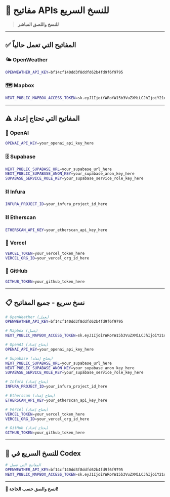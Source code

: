 # 🔑 مفاتيح APIs للنسخ السريع

> **للنسخ واللصق المباشر**

---

## ✅ **المفاتيح التي تعمل حالياً**

### 🌤️ **OpenWeather**
```bash
OPENWEATHER_API_KEY=bf14cf140dd3f8ddfd62b4fd9f6f9795
```

### 🗺️ **Mapbox**
```bash
NEXT_PUBLIC_MAPBOX_ACCESS_TOKEN=sk.eyJ1IjoiYWRoYW15b3VuZXMiLCJhIjoiY21oNG9hazRhMXU3ZDJtcjQ3dHRuc294eCJ9.HxS1sq3AKWkeq4r_Yx73MA
```

---

## ⚠️ **المفاتيح التي تحتاج إعداد**

### 🤖 **OpenAI**
```bash
OPENAI_API_KEY=your_openai_api_key_here
```

### 🗄️ **Supabase**
```bash
NEXT_PUBLIC_SUPABASE_URL=your_supabase_url_here
NEXT_PUBLIC_SUPABASE_ANON_KEY=your_supabase_anon_key_here
SUPABASE_SERVICE_ROLE_KEY=your_supabase_service_role_key_here
```

### ⛓️ **Infura**
```bash
INFURA_PROJECT_ID=your_infura_project_id_here
```

### ⛓️ **Etherscan**
```bash
ETHERSCAN_API_KEY=your_etherscan_api_key_here
```

### 🚀 **Vercel**
```bash
VERCEL_TOKEN=your_vercel_token_here
VERCEL_ORG_ID=your_vercel_org_id_here
```

### 🔐 **GitHub**
```bash
GITHUB_TOKEN=your_github_token_here
```

---

## 📋 **نسخ سريع - جميع المفاتيح**

```bash
# OpenWeather (يعمل)
OPENWEATHER_API_KEY=bf14cf140dd3f8ddfd62b4fd9f6f9795

# Mapbox (يعمل)
NEXT_PUBLIC_MAPBOX_ACCESS_TOKEN=sk.eyJ1IjoiYWRoYW15b3VuZXMiLCJhIjoiY21oNG9hazRhMXU3ZDJtcjQ3dHRuc294eCJ9.HxS1sq3AKWkeq4r_Yx73MA

# OpenAI (يحتاج إعداد)
OPENAI_API_KEY=your_openai_api_key_here

# Supabase (يحتاج إعداد)
NEXT_PUBLIC_SUPABASE_URL=your_supabase_url_here
NEXT_PUBLIC_SUPABASE_ANON_KEY=your_supabase_anon_key_here
SUPABASE_SERVICE_ROLE_KEY=your_supabase_service_role_key_here

# Infura (يحتاج إعداد)
INFURA_PROJECT_ID=your_infura_project_id_here

# Etherscan (يحتاج إعداد)
ETHERSCAN_API_KEY=your_etherscan_api_key_here

# Vercel (يحتاج إعداد)
VERCEL_TOKEN=your_vercel_token_here
VERCEL_ORG_ID=your_vercel_org_id_here

# GitHub (يحتاج إعداد)
GITHUB_TOKEN=your_github_token_here
```

---

## 🎯 **للنسخ السريع في Codex**

```bash
# المفاتيح التي تعمل
OPENWEATHER_API_KEY=bf14cf140dd3f8ddfd62b4fd9f6f9795
NEXT_PUBLIC_MAPBOX_ACCESS_TOKEN=sk.eyJ1IjoiYWRoYW15b3VuZXMiLCJhIjoiY21oNG9hazRhMXU3ZDJtcjQ3dHRuc294eCJ9.HxS1sq3AKWkeq4r_Yx73MA
```

---

**🔑 انسخ والصق حسب الحاجة!**